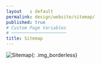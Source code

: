 ```yaml
---
layout   : default
permalink: design/website/sitemap/
published: true
# Custom Page Variables
# ─────────────────────
title: Sitemap
---
```


![Sitemap](../../../assets/images/svg/desktop_sitemap.svg){: .img_borderless}